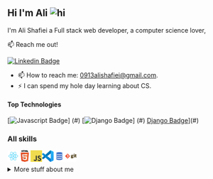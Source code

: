 ## Hi I'm Ali <img src="https://user-images.githubusercontent.com/1303154/88677602-1635ba80-d120-11ea-84d8-d263ba5fc3c0.gif" width="28px" alt="hi">

I'm Ali Shafiei a Full stack web developer, a computer science lover, 

:mailbox: Reach me out!

 [![Linkedin Badge](https://img.shields.io/badge/-Ali-shafiei--c0392b?style=flat&labelColor=0e76a8&logo=linkedin&logoColor=white)](https://www.linkedin.com/in/ali-shafiei-26a0111b4/)

<!-- TODO: Add last video link -->

<!-- - 🔭 I’m currently working at @Toptal -->
- 📫 How to reach me: 0913alishafiei@gmail.com.
- ⚡ I can spend my hole day learning about CS.

#### Top Technologies

<!-- TODO: Make technologies links takes you to repositories -->

[![Javascript Badge](https://img.shields.io/badge/JS-React-red)] (#) [![Django Badge](https://img.shields.io/badge/Python-Django-black)] (#) [Django Badge](https://img.shields.io/badge/-SQL-ff69b4)](#)

### All skills

<img align="left" alt="React" width="26px" src="https://raw.githubusercontent.com/github/explore/80688e429a7d4ef2fca1e82350fe8e3517d3494d/topics/react/react.png" />

<img align="left" alt="HTML5" width="26px" src="https://raw.githubusercontent.com/github/explore/80688e429a7d4ef2fca1e82350fe8e3517d3494d/topics/html/html.png" />

<img align="left" alt="JavaScript" width="26px" src="https://raw.githubusercontent.com/github/explore/80688e429a7d4ef2fca1e82350fe8e3517d3494d/topics/javascript/javascript.png" />

<img align="left" alt="Visual Studio Code" width="26px" src="https://raw.githubusercontent.com/github/explore/80688e429a7d4ef2fca1e82350fe8e3517d3494d/topics/visual-studio-code/visual-studio-code.png" />

<img align="left" alt="SQL" width="26px" src="https://raw.githubusercontent.com/github/explore/80688e429a7d4ef2fca1e82350fe8e3517d3494d/topics/sql/sql.png" />

<img align="left" alt="Git" width="26px" src="https://raw.githubusercontent.com/github/explore/80688e429a7d4ef2fca1e82350fe8e3517d3494d/topics/git/git.png" />

<br />
<br />



<details>
<summary>
  More stuff about me
</summary>

<br >

I love Sitting on my chair and learning everything i find about computer science. Im FULL of Curiosity about CS and Galaxy. Every day is like learning something new and implementing it.


#### Coding Stats

<!--START_SECTION:waka-->
```text
Python       100 hrs 00 mins ███████████████████░░░░░░   70 % 
Django       60 hrs 00 mins  ████████████████░░░░░░░░░   60 % 
React        30 hrs 00 mins  █████████████░░░░░░░░░░░░   50 % 
C            30 hrs          ████████░░░░░░░░░░░░░░░░░   20 % 
Others       2 hrs           ████░░░░░░░░░░░░░░░░░░░░░   10 % 
```
<!--END_SECTION:waka-->

#### Github Stats

![Anurag's GitHub stats](https://github-readme-stats.vercel.app/api?username=969ali969&theme=radical)

</details>
